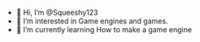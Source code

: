 - 👋 Hi, I’m @Squeeshy123
- 👀 I’m interested in Game engines and games.
- 🌱 I’m currently learning How to make a game engine

<!---
Squeeshy123/Squeeshy123 is a ✨ special ✨ repository because its `README.md` (this file) appears on your GitHub profile.
You can click the Preview link to take a look at your changes.
--->
